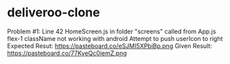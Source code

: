 # deliveroo-clone

Problem #1:
  Line 42 HomeScreen.js in folder "screens" called from App.js
  flex-1 className not working with android
  Attempt to push userIcon to right
  Expected Resut: https://pasteboard.co/eSJMI5XPbiBp.png
  Given Result: https://pasteboard.co/77KyeQc0iemZ.png
